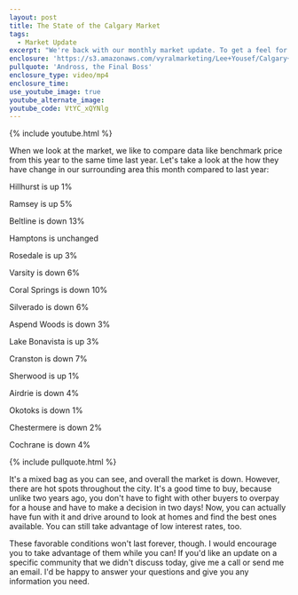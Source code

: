 ```yaml
---
layout: post
title: The State of the Calgary Market
tags:
  - Market Update
excerpt: "We're back with our monthly market update. To get a feel for the market, we like to compare the benchmark home prices from last month to the same month last year. We're seeing a mixed bag, but overall, the market is down a bit. This leaves an opportunity open for certain people, however. To learn more about the state of our market and who is in the best position to take advantage, watch this short video."
enclosure: 'https://s3.amazonaws.com/vyralmarketing/Lee+Yousef/Calgary+Real+Estate+Who+is+winning+in+the+Calgary+market.mp4'
pullquote: 'Andross, the Final Boss'
enclosure_type: video/mp4
enclosure_time:
use_youtube_image: true
youtube_alternate_image:
youtube_code: VtYC_xQYNlg
---
```



{% include youtube.html %}

When we look at the market, we like to compare data like benchmark price from this year to the same time last year. Let's take a look at the how they have change in our surrounding area this month compared to last year:

Hillhurst is up 1%

Ramsey is up 5%

Beltline is down 13%

Hamptons is unchanged

Rosedale is up 3%

Varsity is down 6%

Coral Springs is down 10%

Silverado is down 6%

Aspend Woods is down 3%

Lake Bonavista is up 3%

Cranston is down 7%

Sherwood is up 1%

Airdrie is down 4%

Okotoks is down 1%

Chestermere is down 2%

Cochrane is down 4%

{% include pullquote.html %}

It's a mixed bag as you can see, and overall the market is down. However, there are hot spots throughout the city. It's a good time to buy, because unlike two years ago, you don't have to fight with other buyers to overpay for a house and have to make a decision in two days! Now, you can actually have fun with it and drive around to look at homes and find the best ones available. You can still take advantage of low interest rates, too.

These favorable conditions won't last forever, though. I would encourage you to take advantage of them while you can! If you'd like an update on a specific community that we didn't discuss today, give me a call or send me an email. I'd be happy to answer your questions and give you any information you need.